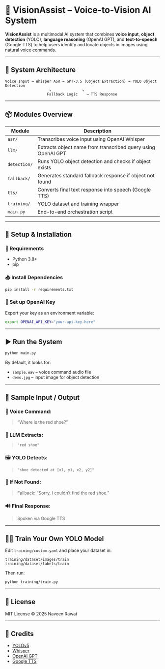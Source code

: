 # 🎯 VisionAssist – Voice-to-Vision AI System

**VisionAssist** is a multimodal AI system that combines **voice input**, **object detection** (YOLO), **language reasoning** (OpenAI GPT), and **text-to-speech** (Google TTS) to help users identify and locate objects in images using natural voice commands.

---

## 🧠 System Architecture

```
Voice Input → Whisper ASR → GPT-3.5 (Object Extraction) → YOLO Object Detection
                    ↘              ↘
                   Fallback Logic    → TTS Response
```

---

## 📦 Modules Overview

| Module         | Description |
|----------------|-------------|
| `asr/`         | Transcribes voice input using OpenAI Whisper |
| `llm/`         | Extracts object name from transcribed query using OpenAI GPT |
| `detection/`   | Runs YOLO object detection and checks if object exists |
| `fallback/`    | Generates standard fallback response if object not found |
| `tts/`         | Converts final text response into speech (Google TTS) |
| `training/`    | YOLO dataset and training wrapper |
| `main.py`      | End-to-end orchestration script |

---

## 🚀 Setup & Installation

### 🔧 Requirements
- Python 3.8+
- pip

### 📥 Install Dependencies
```bash
pip install -r requirements.txt
```

### 🔑 Set up OpenAI Key
Export your key as an environment variable:
```bash
export OPENAI_API_KEY="your-api-key-here"
```

---

## ▶️ Run the System

```bash
python main.py
```

By default, it looks for:
- `sample.wav` – voice command audio file
- `demo.jpg` – input image for object detection

---

## 🧪 Sample Input / Output

### 🎤 Voice Command:
> “Where is the red shoe?”

### 🧠 LLM Extracts:
> `"red shoe"`

### 🖼️ YOLO Detects:
> `"shoe detected at [x1, y1, x2, y2]"`

### 🔁 If Not Found:
> Fallback: “Sorry, I couldn’t find the red shoe.”

### 🔊 Final Response:
> Spoken via Google TTS

---

## 🏋️‍♂️ Train Your Own YOLO Model

Edit `training/custom.yaml` and place your dataset in:
```
training/dataset/images/train
training/dataset/labels/train
```

Then run:
```bash
python training/train.py
```

---

## 📄 License

MIT License © 2025 Naveen Rawat

---

## 🙌 Credits

- [YOLOv5](https://github.com/ultralytics/yolov5)
- [Whisper](https://github.com/openai/whisper)
- [OpenAI GPT](https://openai.com/)
- [Google TTS](https://pypi.org/project/gTTS/)